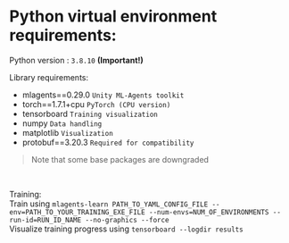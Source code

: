 # Python virtual environment requirements:
Python version : `3.8.10` **(Important!)**

Library requirements:
- mlagents==0.29.0     `Unity ML-Agents toolkit `
- torch==1.7.1+cpu     `PyTorch (CPU version)`
- tensorboard          `Training visualization`
- numpy                `Data handling`
- matplotlib           `Visualization`
- protobuf==3.20.3     `Required for compatibility`
> Note that some base packages are downgraded

<br>

Training: <br>
Train using `mlagents-learn PATH_TO_YAML_CONFIG_FILE --env=PATH_TO_YOUR_TRAINING_EXE_FILE --num-envs=NUM_OF_ENVIRONMENTS --run-id=RUN_ID_NAME --no-graphics --force` <br>
Visualize training progress using `tensorboard --logdir results`
